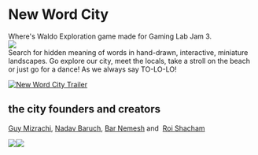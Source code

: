 # New Word City
Where's Waldo Exploration game made for Gaming Lab Jam 3.  
<img src="https://img.itch.zone/aW1nLzkyMDk5MTMucG5n/original/aRgigq.png">  
Search for hidden meaning of words in hand-drawn, interactive, miniature landscapes. Go explore our city, meet the locals, take a stroll on the beach or just go for a dance! As we always say TO-LO-LO!  

[![New Word City Trailer](http://img.youtube.com/vi/2Lz_H52NVfc/0.jpg)](https://youtu.be/2Lz_H52NVfc "New Word City Trailer")

## the city founders and creators
<p><a href="https://eitan-leviev.itch.io/"></a><a href="https://guymizrachi.itch.io/" target="_blank">Guy Mizrachi</a>, <a href="https://nadavbaruch.itch.io/" target="_blank">Nadav Baruch</a>, <a href="https://giantsteak.itch.io/" target="_blank">Bar Nemesh</a>&nbsp;and&nbsp;&nbsp;<a href="https://oochie.itch.io/" target="_blank">Roi Shacham</a></p>

<p><img src="https://img.itch.zone/aW1nLzkyMTAwODcucG5n/original/vWNDmd.png"><img src="https://img.itch.zone/aW1nLzkyMTAwNDYucG5n/original/E5BS0S.png"><br></p>
